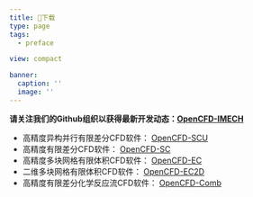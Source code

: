 ```yaml
---
title: 💾下载
type: page
tags:
  - preface

view: compact

banner:
  caption: ''
  image: ''
---
```


**请关注我们的Github组织以获得最新开发动态：[OpenCFD-IMECH](https://github.com/OpenCFD-IMECH)**

- 高精度异构并行有限差分CFD软件： [OpenCFD-SCU](https://github.com/OpenCFD-IMECH/OpenCFD-SCU/archive/refs/tags/3.0.zip)
- 高精度有限差分CFD软件： [OpenCFD-SC](https://github.com/OpenCFD-IMECH/OpenCFD-SC/archive/refs/tags/2.2b.zip) 
- 高精度多块网格有限体积CFD软件： [OpenCFD-EC](https://github.com/OpenCFD-IMECH/OpenCFD-EC/archive/refs/tags/1.16a.zip)
- 二维多块网格有限体积CFD软件： [OpenCFD-EC2D](https://github.com/OpenCFD-IMECH/OpenCFD-EC2D/archive/refs/tags/1.5.4.zip)
- 高精度有限差分化学反应流CFD软件： [OpenCFD-Comb](https://github.com/OpenCFD-IMECH/OpenCFD-Comb/archive/refs/tags/1.5a.zip)
